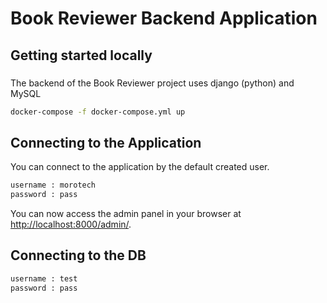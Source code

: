 # Book Reviewer Backend Application

## Getting started locally

### 
The backend of the Book Reviewer project uses django (python) and MySQL

```bash
docker-compose -f docker-compose.yml up
```

## Connecting to the Application

You can connect to the application by the default created user.
```bash
username : morotech
password : pass 
```

You can now access the admin panel in your browser at [http://localhost:8000/admin/](http://localhost:8000/admin/).


## Connecting to the DB

```bash
username : test
password : pass 
```


